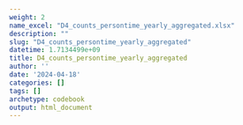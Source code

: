 ```yaml
---
weight: 2
name_excel: "D4_counts_persontime_yearly_aggregated.xlsx"
description: ""
slug: "D4_counts_persontime_yearly_aggregated"
datetime: 1.7134499e+09
title: D4_counts_persontime_yearly_aggregated
author: ''
date: '2024-04-18'
categories: []
tags: []
archetype: codebook
output: html_document
---
```


<div class="tabcontent"></div>
